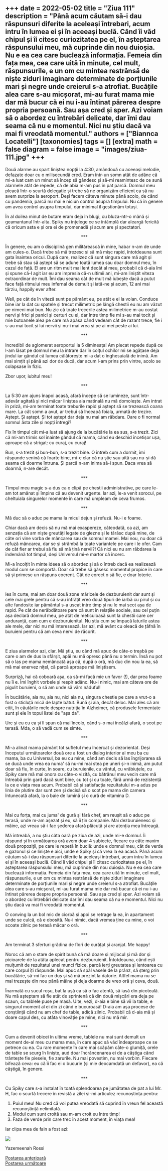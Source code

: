 
+++
date = 2022-05-02
title = "Ziua 111"
description = "Până acum căutam să-i dau răspunsuri diferite la aceleași întrebari, acum intru în lumea ei și în aceeași buclă. Când îi văd chipul și îi citesc curiozitatea pe el, în așteptarea răspunsului meu, mă cuprinde din nou duioșia. Nu e ea cea care buclează informația. Femeia din fața mea, cea care uită în minute, cel mult, răspunsurile, e un om cu mintea restrânsă de niște ziduri imaginare determinate de porțiunile mari și negre unde creierul s-a atrofiat. Bucățile alea care s-au micșorat, mi-au furat mama mie dar mă bucur că ei nu i-au întinat părerea despre propria persoană. Sau așa cred și sper. Azi voiam să o abordez cu întrebări delicate, dar îmi dau seama că nu e momentul. Nici nu știu dacă va mai fi vreodată momentul."
authors = ["Biannca Locatelli"]
[taxonomies]
tags = []
[extra]
math = false
diagram = false
image = "images/ziua-111.jpg"
+++
---

Două alarme au spart liniștea nopții la 4:30, amândouă cu aceeași melodie, defazate doar cu o milisecundă cred. Eram într-un somn atât de adânc că mi-a luat cam un minut să încep să gândesc și să-mi reamintesc de ce sună alarmele atât de repede, că de abia m-am pus în pat parcă. Domnul meu pleacă într-o scurtă delegație și trebe să ne organizăm eficient ca să nu avem surprize la aeroport. Deși facem câteva minute până acolo, de când cu pandemia, parcă nu mai e niciun control asupra timpului. Nu că în genere am avea control asupra timpului, dar minimal îl gestionăm totuși.

În al doilea minut de butare eram deja în blugi, cu bluza-ntr-o mână și geamantanul într-alta. Spiky nu înțelege ce se întâmplă dar aleargă fericită că oricum asta e și ora ei de promenadă și acum are și spectatori.

<p style="text-align: center;">***</p>

În genere, eu am o disciplină gen militărească în mine, habar n-am de unde am cules-o. Dacă trebe să mă trezesc și să mă mișc rapid, întotdeauna sunt gata înaintea oricui. După care, realizez că sunt singura care mă agit și trebe să stau să aștept să se adune toată lumea sau doar domnul meu, în cazul de față. El are un ritm mult mai lent decât al meu, probabil că d-aia îmi și spune că-l agit iar eu am impresia că-n ultimii ani, mi-am liniștit viteza extraordinar de mult. Îmi dau seama cât de mult mă iubește dacă a putut face față ritmului meu infernal de demult și iată-ne și acum, 12 ani mai târziu, happily ever after.

Well, pe cât de în viteză sunt pe pământ eu, pe atât e el la volan. Conduce bine iar la dat cu spatele și trecut milimetric pe lângă chestii eu nu am văzut pe nimeni mai bun. Nu zic că toate trecerile astea milimetrice m-au costat nervi și frici și panici și certuri cu el, dar între timp fie mi s-au mai tocit și mie butoanele alea pe care mă apăsa când vedeam cât de razant trece, fie i s-au mai tocit și lui nervii și nu-i mai vrea și pe ai mei peste ai lui.

<p style="text-align: center;">***</p>

Incredibil de aglomerat aeroportul la 5 dimineața! Am plecat repede după ce l-am lăsat pe domnul meu la intrare dar în colțul ochilor mi se agățase deja jindul iar gândul că lumea călătorește mi-a dat o înghesuială de inimă. Am mai simțit și până azi dor de ducă, dar acum l-am prins prin vintre, acolo se colapsase în fizic.

Zbor ușor, iubitul meu!

<p style="text-align: center;">***</p>

La 5:30 am ajuns înapoi acasă, afară începe să se lumineze, sunt într-adevăr agitată și nici măcar liniștea aia matinală nu mă domolește. Am intrat în priză, mi-am terminat toate treburile rapid și aștept să se trezească coana mare. La cât somn a avut, ar trebui să înceapă foiala, urmată de trezire. Aștept. Și aștept. Și tot aștept dar deja nu mai am răbdare. Oare o fi normal somnul ăsta zile și nopți întregi?

Fix în timpul cât mi-a luat să ajung de la bucătărie la ea sus, s-a trezit. Zici că mi-am trimis sol înainte gândul că mama, când eu deschid încetișor ușa, aproape că a strigat: cu curaj, cu curaj!

Bun, s-a trezit și bun-bun, s-a trezit bine. O întreb cum a dormit, îmi răspunde senină că foarte bine, mi-e clar că nu știe sau uită sau nu-și dă seama că doarme întruna. Și parcă n-am inima să-i spun. Daca vrea să doarmă, n-are decât.

<p style="text-align: center;">***</p>

Timpul meu magic s-a dus ca o clipă pe chestii administrative, pe care le-am tot amânat și împins că au devenit urgente. Iar azi, le-a venit sorocul, pe cheltuiala singurelor momente în care mă umpleam de ceva frumos.

<p style="text-align: center;">***</p>

Mă duc să o aduc pe mama la micul dejun și refuză. Nu-i e foame.

Chiar dacă am decis să nu mă mai exaspereze, câteodată, ca azi, am senzația că am niște greutăți legate de glezne și le târăsc după mine, de câte ori vine vorba de mâncarea sau de somnul mamei. Mai nou, nu doar că refuză mâncarea, dar se și strâmbă la toate variantele pe care i le ofer. Cam de cât fier ar trebui să fiu să mă țină nervii?! Că nici eu nu am răbdarea la îndemână tot timpul, deși Universul mi-e martor că încerc.

Mi-a încolțit în minte ideea să o abordez și să o întreb dacă ea realizează modul cum se comportă. Doar că trebe să găsesc momentul propice în care să și primesc un răspuns coerent. Cât de corect o să fie, e doar loterie.

<p style="text-align: center;">***</p>

Ies în curte, mai am doar două zone măricele de dezburuienit dar sunt și cele mai grele pentru că s-au înfrățit vreo două tipuri de iarbă cu pirul și cu alte fandosite iar pământul s-a uscat între timp și nu le mai scot așa de rapid. Pe cât de nerăbdătoare pare că sunt în relațiile sociale, sau cel puțin așa declară domnul meu, pe atât de meticuloasă sunt la chestii care cer anduranță, cam cum e dezburuienitul. Nu știu cum se împacă laturile astea ale mele, dar nici nu mă interesează. Iar azi, mă avânt cu oleacă de țâfnă în buruieni pentru că am ceva nervi de răcorit.

<p style="text-align: center;">***</p>

E ziua alarmelor azi, clar. Mă știu, eu când mă apuc de câte-o treabă pe care o am de dus la sfârșit, apăi nu mă opresc până nu o termin. Însă nu pot să o las pe mama nemâncată așa că, după o oră, mă duc din nou la ea, să mă mai enervez nițel, că parcă aproape mă liniștisem.

Surpriză, hai că coboară așa, ca să-mi facă mie un favor (!), dar prea foame nu îi e. Îmi înghit vorbele și respir adânc. Nu-i nimic, mai am câteva ore de pigulit buruieni, o să am unde să vărs năduful!

În bucătărie, aia nu, aia nu, nici aia nu, singura chestie pe care a vrut-o a fost o sticluță mică de lapte bătut. Bună și aia, decât deloc. Mai ales că am citit, în căutările mele despre nutriția în Alzheimer, că produsele fermentate sunt și ele în topul listei de "așa da".

Urc și eu cu ea și îi spun că mai încolo, când s-o mai încălzi afară, o scot pe terasă. Mda, o să vadă cum se simte.

<p style="text-align: center;">***</p>

Mi-a alinat mama pământ tot sufletul meu încercat și dezorientat. Deși începutul următoarelor două ore a fost un dialog interior al meu ba cu mama, ba cu Universul, ba eu cu mine, când am decis să las îngrijorarea să se ducă unde vrea ea numa' să nu-mi mai stea pe uneri și-n inimă, am putut doar să fiu, în curte, în soare, cu buruienile, cu vântul, cu vrăbiuțele, cu Spiky care mă mai onora cu câte-o vizită, cu bătrânul meu vecin care mă întreabă prin gard dacă sunt bine, cu tot și cu toate, fără urmă de rezistență la ce e viața mea acum. Probabil că și satisfacția rezultatului m-a adus pe linia de plutire dar sunt zen și decisă să o scot pe mama din camera întunecată afară, la o baie de lumină și o cură de vitamina D.

<p style="text-align: center;">***</p>

Mai cu forța, mai cu juma' de gură și fără chef, am reușit să o aduc pe terasă, unde m-am așezat și eu, să îi țin companie. Mai dezburuienesc și mâine, azi vreau să-i fac șederea afară plăcută și are atenția mea întreagă.

Mă întreabă, a nu știu câta oară pe ziua de azi, unde mi-e domnul. Îi răspund și în următoarea oră avem doar 4 subiecte, fiecare cu câte maxim două propoziții, pe care le repetă în buclă: unde e domnul meu, cât de verde e gazonul și ce liniște e aici, unde e Spiky și că vrea la ea acasă. Până acum căutam să-i dau răspunsuri diferite la aceleași întrebari, acum intru în lumea ei și în aceeași buclă. Când îi văd chipul și îi citesc curiozitatea pe el, în așteptarea răspunsului meu, mă cuprinde din nou duioșia. Nu e ea cea care buclează informația. Femeia din fața mea, cea care uită în minute, cel mult, răspunsurile, e un om cu mintea restrânsă de niște ziduri imaginare determinate de porțiunile mari și negre unde creierul s-a atrofiat. Bucățile alea care s-au micșorat, mi-au furat mama mie dar mă bucur că ei nu i-au întinat părerea despre propria persoană. Sau așa cred și sper. Azi voiam să o abordez cu întrebări delicate dar îmi dau seama că nu e momentul. Nici nu știu dacă va mai fi vreodată momentul.

O conving la un bol mic de ciorbă și apoi se retrage la ea, în apartament unde se culcă, că e obosită. Nu-i nimic, dacă vremea ține cu mine, o voi scoate zilnic pe terasă măcar o oră.

<p style="text-align: center;">***</p>

Am terminat 3 sferturi grădina de flori de curățat și aranjat. Me happy!

Noroc că am o stare de spirit bună că mă doare și mijlocul și mă dor și picioarele de la atâta aplecat pentru dezburuienit. Întotdeauna, când ești mulțumit de rezultatul unei munci fizice, parcă ierți greutatea și lentoarea cu care corpul îți răspunde. Mai apuc să spăl vasele de la prânz, să șterg prin bucătărie, să-mi fac un duș și să mă prezint la datorie. Altfel mama nu se mai trezește din nou până mâine și deja doarme de vreo oră și ceva, două.

Înarmată cu sucul roșu, bat la ușă ca să o fac atentă, să iasă din picoteală. Nu mă așteptam să fie atât de sprintenă că din două mișcări era deja pe scaun, cu tablele puse pe masă. Uite, vezi, d-aia e bine să vii la table, e singurul moment al ei din zi când e bucuroasă! D-aia am așa procese de conștiință când nu am chef de table, adică zilnic. Probabil că d-aia mă și doare capul des, cu atâta vinovăție pe mine, nici nu mă mir.

<p style="text-align: center;">***</p>

Cum a devenit obicei în ultima vreme, tablele nu mai sunt demult un moment de-al meu cu mama mea, în care apuc să văd îndeaproape ce se petrece cu ea. Cu rare momente în care mai scăpăm câte-o glumiță, orele de table se scurg în liniște, aud doar încrâncenarea ei de a câștiga când trântește fie piesele, fie zarurile. Nu mai povestim, nu mai vorbim. Fiecare bifează ceva: eu că îi fac ei o bucurie (și mie deocamdată un defavor), ea că câștigă, în genere.

<p style="text-align: center;">***</p>

Cu Spiky care s-a instalat în toată splendoarea pe jumătatea de pat a lui Mr. H, fac o scurtă trecere în revistă a zilei și-mi articulez recunoștința pentru:
1. Puiul meu! Nu cred că voi putea vreodată să cuprind în vreun fel această recunoștință nelimitată.
2. Modul cum sunt croită sau m-am croit eu între timp!
3. Faza de verde prin care trec în acest moment, în viața mea!

Iar clipa mea de fain a fost azi:

<div class="flex justify-center">
  <img src="images/grey.jpeg" />
</div>

Yazemeenah Rossi

<div class="flex justify-between">
  <div>
    <a href="/blog/ziua-110/">Postarea anterioară</a>
  </div>
  <div>
    <a href="/blog/ziua-112/">Postarea următoare</a>
  </div>
</div>